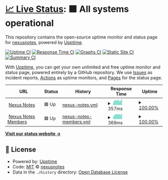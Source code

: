 # [📈 Live Status](https://nexusnotes.github.io/upptime): <!--live status--> **🟩 All systems operational**

This repository contains the open-source uptime monitor and status page for [nexusnotes](https://nexusnotes.github.io/upptime), powered by [Upptime](https://github.com/upptime/upptime).

[![Uptime CI](https://github.com/koj-co/upptime/workflows/Uptime%20CI/badge.svg)](https://github.com/koj-co/upptime/actions?query=workflow%3A%22Uptime+CI%22)
[![Response Time CI](https://github.com/koj-co/upptime/workflows/Response%20Time%20CI/badge.svg)](https://github.com/koj-co/upptime/actions?query=workflow%3A%22Response+Time+CI%22)
[![Graphs CI](https://github.com/koj-co/upptime/workflows/Graphs%20CI/badge.svg)](https://github.com/koj-co/upptime/actions?query=workflow%3A%22Graphs+CI%22)
[![Static Site CI](https://github.com/koj-co/upptime/workflows/Static%20Site%20CI/badge.svg)](https://github.com/koj-co/upptime/actions?query=workflow%3A%22Static+Site+CI%22)
[![Summary CI](https://github.com/koj-co/upptime/workflows/Summary%20CI/badge.svg)](https://github.com/koj-co/upptime/actions?query=workflow%3A%22Summary+CI%22)

With [Upptime](https://upptime.js.org), you can get your own unlimited and free uptime monitor and status page, powered entirely by a GitHub repository. We use [Issues](https://github.com/nexusnotes/upptime/issues) as incident reports, [Actions](https://github.com/nexusnotes/upptime/actions) as uptime monitors, and [Pages](https://nexusnotes.github.io/upptime) for the status page.

<!--start: status pages-->
<!-- This summary is generated by Upptime (https://github.com/upptime/upptime) -->
<!-- Do not edit this manually, your changes will be overwritten -->
<!-- prettier-ignore -->
| URL | Status | History | Response Time | Uptime |
| --- | ------ | ------- | ------------- | ------ |
| <img alt="" src="https://icons.duckduckgo.com/ip3/nexusnotes.com.ico" height="13"> [Nexus Notes](https://nexusnotes.com) | 🟩 Up | [nexus-notes.yml](https://github.com/nexusnotes/upptime/commits/HEAD/history/nexus-notes.yml) | <details><summary><img alt="Response time graph" src="./graphs/nexus-notes/response-time-week.png" height="20"> 357ms</summary><br><a href="https://nexusnotes.github.io/upptime/history/nexus-notes"><img alt="Response time 347" src="https://img.shields.io/endpoint?url=https%3A%2F%2Fraw.githubusercontent.com%2Fnexusnotes%2Fupptime%2FHEAD%2Fapi%2Fnexus-notes%2Fresponse-time.json"></a><br><a href="https://nexusnotes.github.io/upptime/history/nexus-notes"><img alt="24-hour response time 470" src="https://img.shields.io/endpoint?url=https%3A%2F%2Fraw.githubusercontent.com%2Fnexusnotes%2Fupptime%2FHEAD%2Fapi%2Fnexus-notes%2Fresponse-time-day.json"></a><br><a href="https://nexusnotes.github.io/upptime/history/nexus-notes"><img alt="7-day response time 357" src="https://img.shields.io/endpoint?url=https%3A%2F%2Fraw.githubusercontent.com%2Fnexusnotes%2Fupptime%2FHEAD%2Fapi%2Fnexus-notes%2Fresponse-time-week.json"></a><br><a href="https://nexusnotes.github.io/upptime/history/nexus-notes"><img alt="30-day response time 336" src="https://img.shields.io/endpoint?url=https%3A%2F%2Fraw.githubusercontent.com%2Fnexusnotes%2Fupptime%2FHEAD%2Fapi%2Fnexus-notes%2Fresponse-time-month.json"></a><br><a href="https://nexusnotes.github.io/upptime/history/nexus-notes"><img alt="1-year response time 366" src="https://img.shields.io/endpoint?url=https%3A%2F%2Fraw.githubusercontent.com%2Fnexusnotes%2Fupptime%2FHEAD%2Fapi%2Fnexus-notes%2Fresponse-time-year.json"></a></details> | <details><summary><a href="https://nexusnotes.github.io/upptime/history/nexus-notes">100.00%</a></summary><a href="https://nexusnotes.github.io/upptime/history/nexus-notes"><img alt="All-time uptime 99.91%" src="https://img.shields.io/endpoint?url=https%3A%2F%2Fraw.githubusercontent.com%2Fnexusnotes%2Fupptime%2FHEAD%2Fapi%2Fnexus-notes%2Fuptime.json"></a><br><a href="https://nexusnotes.github.io/upptime/history/nexus-notes"><img alt="24-hour uptime 100.00%" src="https://img.shields.io/endpoint?url=https%3A%2F%2Fraw.githubusercontent.com%2Fnexusnotes%2Fupptime%2FHEAD%2Fapi%2Fnexus-notes%2Fuptime-day.json"></a><br><a href="https://nexusnotes.github.io/upptime/history/nexus-notes"><img alt="7-day uptime 100.00%" src="https://img.shields.io/endpoint?url=https%3A%2F%2Fraw.githubusercontent.com%2Fnexusnotes%2Fupptime%2FHEAD%2Fapi%2Fnexus-notes%2Fuptime-week.json"></a><br><a href="https://nexusnotes.github.io/upptime/history/nexus-notes"><img alt="30-day uptime 100.00%" src="https://img.shields.io/endpoint?url=https%3A%2F%2Fraw.githubusercontent.com%2Fnexusnotes%2Fupptime%2FHEAD%2Fapi%2Fnexus-notes%2Fuptime-month.json"></a><br><a href="https://nexusnotes.github.io/upptime/history/nexus-notes"><img alt="1-year uptime 99.98%" src="https://img.shields.io/endpoint?url=https%3A%2F%2Fraw.githubusercontent.com%2Fnexusnotes%2Fupptime%2FHEAD%2Fapi%2Fnexus-notes%2Fuptime-year.json"></a></details>
| <img alt="" src="https://icons.duckduckgo.com/ip3/members.nexusnotes.com.ico" height="13"> [Nexus Notes Members](https://members.nexusnotes.com) | 🟩 Up | [nexus-notes-members.yml](https://github.com/nexusnotes/upptime/commits/HEAD/history/nexus-notes-members.yml) | <details><summary><img alt="Response time graph" src="./graphs/nexus-notes-members/response-time-week.png" height="20"> 368ms</summary><br><a href="https://nexusnotes.github.io/upptime/history/nexus-notes-members"><img alt="Response time 354" src="https://img.shields.io/endpoint?url=https%3A%2F%2Fraw.githubusercontent.com%2Fnexusnotes%2Fupptime%2FHEAD%2Fapi%2Fnexus-notes-members%2Fresponse-time.json"></a><br><a href="https://nexusnotes.github.io/upptime/history/nexus-notes-members"><img alt="24-hour response time 487" src="https://img.shields.io/endpoint?url=https%3A%2F%2Fraw.githubusercontent.com%2Fnexusnotes%2Fupptime%2FHEAD%2Fapi%2Fnexus-notes-members%2Fresponse-time-day.json"></a><br><a href="https://nexusnotes.github.io/upptime/history/nexus-notes-members"><img alt="7-day response time 368" src="https://img.shields.io/endpoint?url=https%3A%2F%2Fraw.githubusercontent.com%2Fnexusnotes%2Fupptime%2FHEAD%2Fapi%2Fnexus-notes-members%2Fresponse-time-week.json"></a><br><a href="https://nexusnotes.github.io/upptime/history/nexus-notes-members"><img alt="30-day response time 362" src="https://img.shields.io/endpoint?url=https%3A%2F%2Fraw.githubusercontent.com%2Fnexusnotes%2Fupptime%2FHEAD%2Fapi%2Fnexus-notes-members%2Fresponse-time-month.json"></a><br><a href="https://nexusnotes.github.io/upptime/history/nexus-notes-members"><img alt="1-year response time 357" src="https://img.shields.io/endpoint?url=https%3A%2F%2Fraw.githubusercontent.com%2Fnexusnotes%2Fupptime%2FHEAD%2Fapi%2Fnexus-notes-members%2Fresponse-time-year.json"></a></details> | <details><summary><a href="https://nexusnotes.github.io/upptime/history/nexus-notes-members">100.00%</a></summary><a href="https://nexusnotes.github.io/upptime/history/nexus-notes-members"><img alt="All-time uptime 99.93%" src="https://img.shields.io/endpoint?url=https%3A%2F%2Fraw.githubusercontent.com%2Fnexusnotes%2Fupptime%2FHEAD%2Fapi%2Fnexus-notes-members%2Fuptime.json"></a><br><a href="https://nexusnotes.github.io/upptime/history/nexus-notes-members"><img alt="24-hour uptime 100.00%" src="https://img.shields.io/endpoint?url=https%3A%2F%2Fraw.githubusercontent.com%2Fnexusnotes%2Fupptime%2FHEAD%2Fapi%2Fnexus-notes-members%2Fuptime-day.json"></a><br><a href="https://nexusnotes.github.io/upptime/history/nexus-notes-members"><img alt="7-day uptime 100.00%" src="https://img.shields.io/endpoint?url=https%3A%2F%2Fraw.githubusercontent.com%2Fnexusnotes%2Fupptime%2FHEAD%2Fapi%2Fnexus-notes-members%2Fuptime-week.json"></a><br><a href="https://nexusnotes.github.io/upptime/history/nexus-notes-members"><img alt="30-day uptime 100.00%" src="https://img.shields.io/endpoint?url=https%3A%2F%2Fraw.githubusercontent.com%2Fnexusnotes%2Fupptime%2FHEAD%2Fapi%2Fnexus-notes-members%2Fuptime-month.json"></a><br><a href="https://nexusnotes.github.io/upptime/history/nexus-notes-members"><img alt="1-year uptime 99.98%" src="https://img.shields.io/endpoint?url=https%3A%2F%2Fraw.githubusercontent.com%2Fnexusnotes%2Fupptime%2FHEAD%2Fapi%2Fnexus-notes-members%2Fuptime-year.json"></a></details>

<!--end: status pages-->

[**Visit our status website →**](https://nexusnotes.github.io/upptime)

## 📄 License

- Powered by: [Upptime](https://github.com/upptime/upptime)
- Code: [MIT](./LICENSE) © [nexusnotes](https://nexusnotes.github.io/upptime)
- Data in the `./history` directory: [Open Database License](https://opendatacommons.org/licenses/odbl/1-0/)

